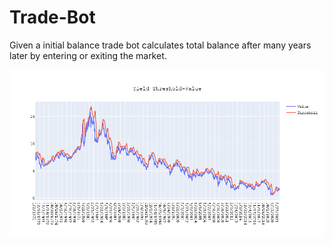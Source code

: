 # Trade-Bot
Given a initial balance trade bot calculates total balance after many years later by entering or exiting the market.

![Screenshot](Graphs/img1.png)